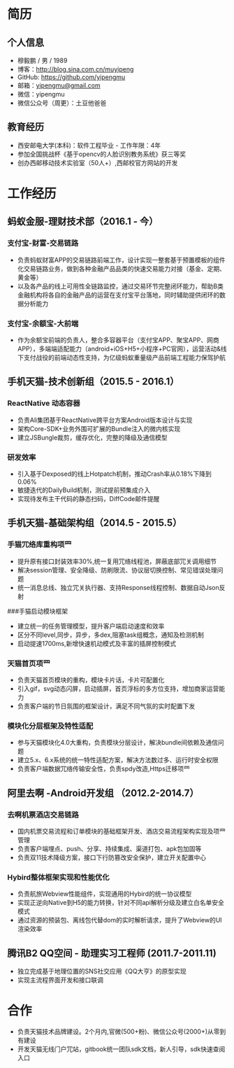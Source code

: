 # 简历
## 个⼈信息
* 穆毅鹏 / 男 / 1989 
* 博客：http://blog.sina.com.cn/muyipeng
* GitHub: https://github.com/yipengmu
* 邮箱：yipengmu@gmail.com
* 微信：yipengmu
* 微信公众号（周更）：土豆他爸爸

## 教育经历
* ⻄安邮电⼤学(本科)：软件⼯程毕业 - ⼯作年限：4年
* 参加全国挑战杯《基于opencv的⼈脸识别教务系统》获三等奖
* 创办⻄邮移动技术实验室（50⼈+）,⻄邮校官⽅网站的开发

# ⼯作经历

## 蚂蚁金服-理财技术部（2016.1 - 今）

### 支付宝-财富-交易链路
* 负责蚂蚁财富APP的交易链路前端工作，设计实现一整套基于预置模板的组件化交易链路业务，做到各种金融产品品类的快速交易能力对接（基金、定期、黄金等）
* 以及各产品的线上可用性全链路监控，通过交易环节完整闭环能力，帮助B类金融机构将各自的金融产品的运营在支付宝平台落地，同时辅助提供闭环的数据分析能力

### 支付宝-余额宝-大前端
* 作为余额宝前端的负责人，整合多容器平台（支付宝APP、聚宝APP、网商APP），多端端适配能力（android+iOS+H5+小程序+PC官网），运营活动&线下支付战役的前端动态性支持，为亿级蚂蚁重量级产品前端工程能力保驾护航

## ⼿机天猫-技术创新组（2015.5 - 2016.1）

### ReactNative 动态容器

* 负责Ali集团基于ReactNative跨平台⽅案Android版本设计与实现
* 架构Core-SDK+业务外围可扩展的Bundle注⼊的微内核实现
* 建⽴JSBungle裁剪，缓存优化，完整的降级及通信模型

### 研发效率

* 引⼊基于Dexposed的线上Hotpatch机制，推动Crash率从0.18%下降到0.06%
* 敏捷迭代的DailyBuild机制，测试提前预集成介⼊
* 实现待发布主干代码的静态扫码，DiffCode邮件提醒

## ⼿机天猫-基础架构组（2014.5 - 2015.5）

### ⼿猫⺴络库重构项⺫

* 提升原有接⼝封装效率30%,统⼀复⽤⺴络线程池，屏蔽底部⺴关调⽤细节
* 解决session管理、安全降级、防刷限流、协议层切换控制、常⻅错误处理问题
* 统⼀消息总线、独⽴⺴关执⾏器、⽀持Response线程控制、数据⾃动Json反射

###⼿猫启动模块框架

* 建⽴统⼀的任务管理模型，提升客户端启动速度和效率
* 区分不同level,同步，异步，多dex,阻塞task组概念，通知及检测机制
* 启动提速1700ms,新增快速机动模式及丰富的插屏控制模式

### 天猫⾸⻚项⺫

* 负责天猫⾸⻚模块的重构，模块卡⽚话，卡⽚可配置化
* 引⼊gif，svg动态闪屏，启动插屏，⾸⻚浮标的多⽅位⽀持，增加商家运营能⼒
* 负责客户端的节⽇氛围的框架设计，满⾜不同⽓氛的实时配置下发

### 模块化分层框架及特性适配

* 参与天猫模块化4.0⼤重构，负责模块分层设计，解决bundle间依赖及通信问题
* 建⽴5.x、6.x系统的统⼀特性适配⽅案，解决⽅法数过多、运⾏时安全权限
* 负责客户端数据⺴络传输安全性，负责spdy改造,Https迁移项⺫

## 阿⾥去啊 -Android开发组 （2012.2-2014.7）

### 去啊机票酒店交易链路

* 国内机票交易流程和订单模块的基础框架开发、酒店交易流程架构实现及项⺫管理
* 负责客户端埋点、push、分享、持续集成、渠道打包、apk包加固等
* 负责双11技术降级⽅案，接⼝下⾏防篡改安全保护，建⽴开关配置中⼼

### Hybird整体框架实现和性能优化

* 负责航旅Webview性能组件，实现通⽤的Hybird的统⼀协议模型
* 实现正逆向Native到H5的能⼒转换，针对不同api解析分级及建⽴⽩名单安全模式
* 通过资源的预装包、离线包代替dom的实时解析请求，提升了Webview的UI渲染效率

## 腾讯B2 QQ空间 - 助理实习⼯程师 (2011.7-2011.11)

* 独⽴完成基于地理位置的SNS社交应⽤《QQ⼤亨》的原型实现
* 实现主流程界⾯开发和接⼝联调

# 合作

* 负责天猫技术品牌建设。2个⽉内,官微(500+粉)、微信公众号(2000+)从零到有建设
* 开发天猫⽆线⻔户⺴站，gitbook统⼀团队sdk⽂档，新⼈引导，sdk快速查阅⼊⼝
